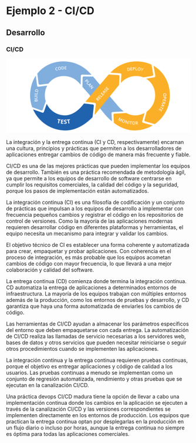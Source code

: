 # Ejemplo 2 - CI/CD
## Desarrollo

### CI/CD


![img.png](img.png)

La integración y la entrega continua (CI y CD, respectivamente) encarnan una cultura, principios y prácticas que
permiten a los desarrolladores de aplicaciones entregar cambios de código de manera más frecuente y fiable.

CI/CD es una de las mejores prácticas que pueden implementar los equipos de desarrollo. También es una práctica
recomendada de metodología ágil, ya que permite a los equipos de desarrollo de software centrarse en cumplir los
requisitos comerciales, la calidad del código y la seguridad, porque los pasos de implementación están automatizados.

La integración continua (CI) es una filosofía de codificación y un conjunto de prácticas que impulsan a los equipos de
desarrollo a implementar con frecuencia pequeños cambios y registrar el código en los repositorios de control de
versiones. Como la mayoría de las aplicaciones modernas requieren desarrollar código en diferentes plataformas y
herramientas, el equipo necesita un mecanismo para integrar y validar los cambios.

El objetivo técnico de CI es establecer una forma coherente y automatizada para crear, empaquetar y probar aplicaciones.
Con coherencia en el proceso de integración, es más probable que los equipos acometan cambios de código con mayor
frecuencia, lo que llevará a una mejor colaboración y calidad del software.

La entrega continua (CD) comienza donde termina la integración continua. CD automatiza la entrega de aplicaciones a
determinados entornos de infraestructura. La mayoría de los equipos trabajan con múltiples entornos además de la
producción, como los entornos de pruebas y desarrollo, y CD garantiza que haya una forma automatizada de enviarles los
cambios de código.

Las herramientas de CI/CD ayudan a almacenar los parámetros específicos del entorno que deben empaquetarse con cada
entrega. La automatización de CI/CD realiza las llamadas de servicio necesarias a los servidores web, bases de datos y
otros servicios que pueden necesitar reiniciarse o seguir otros procedimientos cuando se implementen las aplicaciones.

La integración continua y la entrega continua requieren pruebas continuas, porque el objetivo es entregar aplicaciones y
código de calidad a los usuarios. Las pruebas continuas a menudo se implementan como un conjunto de regresión
automatizada, rendimiento y otras pruebas que se ejecutan en la canalización CI/CD.

Una práctica devops CI/CD madura tiene la opción de llevar a cabo una implementación continua donde los cambios en la
aplicación se ejecuten a través de la canalización CI/CD y las versiones correspondientes se implementen directamente en
los entornos de producción. Los equipos que practican la entrega continua optan por desplegarlas en la producción en un
flujo diario o incluso por horas, aunque la entrega continua no siempre es óptima para todas las aplicaciones
comerciales.
